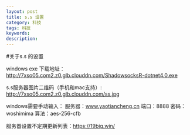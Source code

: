```yaml
---
layout: post
title: s.s 设置
category: 科技
tags: 科技
keywords:
description:
---
```



#关于s.s 的设置

windows exe 下载地址：http://7xso05.com2.z0.glb.clouddn.com/ShadowsocksR-dotnet4.0.exe

s.s服务器图片二维码（手机和mac支持）:  http://7xso05.com2.z0.glb.clouddn.com/ss.jpg 

windows需要手动输入：  服务器：www.yaotiancheng.cn  端口：8888  密码：woshimima  算法：aes-256-cfb

服务器设置不定期更新列表：https://19big.win/





